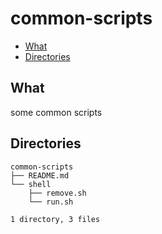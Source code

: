 # common-scripts

- [What](#1)
- [Directories](#2)

## <span id='1'>What</span>
some common scripts

## <span id='2'>Directories</span>
```shell
common-scripts
├── README.md
└── shell
    ├── remove.sh
    └── run.sh

1 directory, 3 files
```


